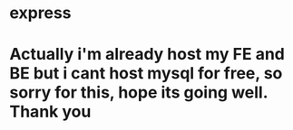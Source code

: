 # express

# Actually i'm already host my FE and BE but i cant host mysql for free, so sorry for this, hope its going well. Thank you